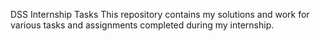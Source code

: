 DSS Internship Tasks 
This repository contains my solutions and work for various tasks and assignments completed during my internship.
